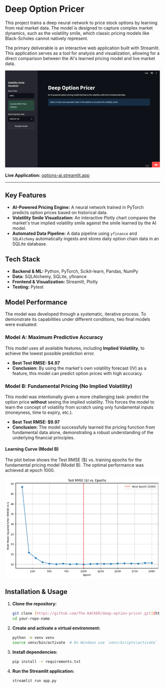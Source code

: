 # Deep Option Pricer

This project trains a deep neural network to price stock options by learning from real market data. The model is designed to capture complex market dynamics, such as the volatility smile, which classic pricing models like Black-Scholes cannot natively represent.

The primary deliverable is an interactive web application built with Streamlit. This application serves as a tool for analysis and visualization, allowing for a direct comparison between the AI's learned pricing model and live market data.

![App Demo](assets/app_demo.gif)

**Live Application:** [options-ai.streamlit.app](https://options-ai.streamlit.app)

---

## Key Features

* **AI-Powered Pricing Engine:** A neural network trained in PyTorch predicts option prices based on historical data.
* **Volatility Smile Visualization:** An interactive Plotly chart compares the market's true implied volatility smile against the smile learned by the AI model.
* **Automated Data Pipeline:** A data pipeline using `yfinance` and `SQLAlchemy` automatically ingests and stores daily option chain data in an SQLite database.

## Tech Stack

* **Backend & ML:** Python, PyTorch, Scikit-learn, Pandas, NumPy
* **Data:** SQLAlchemy, SQLite, yfinance
* **Frontend & Visualization:** Streamlit, Plotly
* **Testing:** Pytest

## Model Performance

The model was developed through a systematic, iterative process. To demonstrate its capabilities under different conditions, two final models were evaluated:

### Model A: Maximum Predictive Accuracy

This model uses all available features, including **Implied Volatility**, to achieve the lowest possible prediction error.

* **Best Test RMSE: $4.97**
* **Conclusion:** By using the market's own volatility forecast (IV) as a feature, this model can predict option prices with high accuracy.

### Model B: Fundamental Pricing (No Implied Volatility)

This model was intentionally given a more challenging task: predict the option price **without** seeing the implied volatility. This forces the model to learn the concept of volatility from scratch using only fundamental inputs (moneyness, time to expiry, etc.).

* **Best Test RMSE: $9.97**
* **Conclusion:** The model successfully learned the pricing function from fundamental data alone, demonstrating a robust understanding of the underlying financial principles.

#### Learning Curve (Model B)

The plot below shows the Test RMSE ($) vs. training epochs for the fundamental pricing model (Model B). The optimal performance was achieved at epoch 1000.

![Final Model Learning Curve](assets/final_learning_curve.png)

## Installation & Usage

1.  **Clone the repository:**
    ```bash
    git clone [https://github.com/The-H4CKER/deep-option-pricer.git](https://github.com/The-H4CKER/deep-option-pricer.git)
    cd your-repo-name
    ```

2.  **Create and activate a virtual environment:**
    ```bash
    python -m venv venv
    source venv/bin/activate  # On Windows use `venv\Scripts\activate`
    ```

3.  **Install dependencies:**
    ```bash
    pip install -r requirements.txt
    ```

4.  **Run the Streamlit application:**
    ```bash
    streamlit run app.py
    ```

